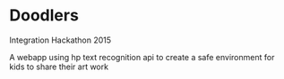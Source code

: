 # Doodlers
Integration Hackathon 2015

A webapp using hp text recognition api to create a safe environment for kids to share their art work
